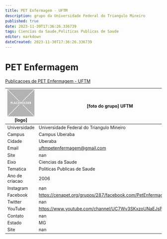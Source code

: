 ```yaml
---
title: PET Enfermagem - UFTM
description: grupo da Universidade Federal do Triangulo Mineiro
published: true
date: 2023-11-30T17:36:26.336739
tags: Ciencias da Saude,Politicas Publicas de Saude
editor: markdown
dateCreated: 2023-11-30T17:36:26.336739
---
```


# PET Enfermagem

[Publicacoes de PET Enfermagem - UFTM](/atividade/275PETEnfermagemUFTM/feed.md)

| ![placeholder.png](/placeholder.png) [logo] | [foto do grupo] UFTM         |
| ------------------------------------------- | ------------------------------------------------- |
| Universidade                                | Universidade Federal do Triangulo Mineiro      |
| Campus                                      | Campus Uberaba            |
| Cidade                                      | Uberaba             |
| Email                                       | uftmpetenfermagem@gmail.com             |
| Site                                        | nan              |
| Eixo                                        | Ciencias da Saude              |
| Tematica                                    | Politicas Publicas de Saude          |
| Ano de criacao                              | 2006        |
| Instagram                                   | nan         |
| Facebook                                    | https://cenapet.org/grupos/287/facebook.com/PetEnfermagemUftm/          |
| Twitter                                     | nan           |
| YouTube                                     | https://www.youtube.com/channel/UC7Wv3SKxzoUNaEJsPdhYxRw           |
| Contato                                     | nan         |
| Estado                                      |  MG            |
| Site                                        | nan |
